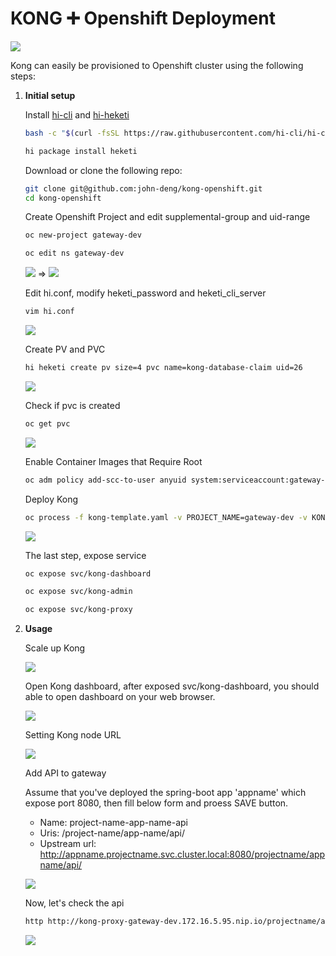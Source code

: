 # KONG ➕ Openshift Deployment

![](/assets/kong.png)

Kong can easily be provisioned to Openshift cluster using the following steps:

1. **Initial setup**

    Install [hi-cli](https://github.com/hi-cli/hi-cli) and [hi-heketi](https://github.com/hi-cli/hi-heketi)
    ```bash
    bash -c "$(curl -fsSL https://raw.githubusercontent.com/hi-cli/hi-cli/master/bin/install)"

    hi package install heketi

    ```

    Download or clone the following repo:

    ```bash
    git clone git@github.com:john-deng/kong-openshift.git
    cd kong-openshift    
    ```

    Create Openshift Project and edit supplemental-group and uid-range

    ```bash
    oc new-project gateway-dev

    oc edit ns gateway-dev
    ```
    ![](/assets/original-ns.png) => ![](/assets/modified-ns.png)

    Edit hi.conf, modify heketi_password and heketi_cli_server
    ```bash
    vim hi.conf
    ```
    ![](/assets/hi-conf.png) 

    Create PV and PVC
    ```bash
    hi heketi create pv size=4 pvc name=kong-database-claim uid=26
    ```

    ![](/assets/create-pvc.png)

    Check if pvc is created

    ```bash
    oc get pvc
    ```

    ![](/assets/check-pvc.png)

    Enable Container Images that Require Root

    ```bash
    oc adm policy add-scc-to-user anyuid system:serviceaccount:gateway-dev:default
    ```

    Deploy Kong
    ```bash
    oc process -f kong-template.yaml -v PROJECT_NAME=gateway-dev -v KONG_DASHBOARD_PASSWORD=password | oc create -f -
    ```

    ![](/assets/kong-deployment.png)


    The last step, expose service
    ```bash
    oc expose svc/kong-dashboard

    oc expose svc/kong-admin
    
    oc expose svc/kong-proxy
    ```

2. **Usage**

    Scale up Kong

    ![](/assets/kong-view.png)

    Open Kong dashboard, after exposed svc/kong-dashboard, you should able to open dashboard on your web browser.

    ![](/assets/kong-dashboard-view.png)

    Setting Kong node URL

    ![](/assets/kong-dashboard-conf.png)

    Add API to gateway

    Assume that you've deployed the spring-boot app 'appname' which expose port 8080, then fill below form and proess SAVE button.
    * Name: project-name-app-name-api
    * Uris: /project-name/app-name/api/
    * Upstream url: http://appname.projectname.svc.cluster.local:8080/projectname/appname/api/

    ![](/assets/kong-dashboard-add-api.png)

    Now, let's check the api
    ```bash
    http http://kong-proxy-gateway-dev.172.16.5.95.nip.io/projectname/appname/api/health
    ```

    ![](/assets/http-check-gateway-health.png)